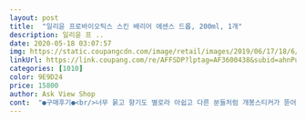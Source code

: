 ```yaml
---
layout: post 
title:  "일리윤 프로바이오틱스 스킨 배리어 에센스 드롭, 200ml, 1개" 
description: 일리윤 프 ..
date: 2020-05-18 03:07:57 
img: https://static.coupangcdn.com/image/retail/images/2019/06/17/18/6/e015b8d4-7aab-420a-acbb-6cb3fcf7318a.jpg 
linkUrl: https://link.coupang.com/re/AFFSDP?lptag=AF3600438&subid=ahnPublicAsk&pageKey=241372613&itemId=767398988&vendorItemId=4936803381&traceid=V0-113-e19e16bf7411f432 
categories: [1010] 
color: 9E9D24 
price: 15800 
author: Ask View Shop 
cont:  "●구매후기●<br/>너무 묽고 향기도 별로라 아쉽고 다른 분들처럼 개봉스티커가 뜯어져 있어서 혼란과 당황스러움이.<br/>.<br/> 안쪽에 은박으로 뜯는 부분이라도 있으면 안심할텐데.<br/>.<br/><br/>유산균 에센스<br/>40대 여성인데 피부가 예민하고<br/>✔ 배송날짜: 로켓배송 2020.<br/>2.<br/>2(일)주문<br/> -2.<br/>3(월)도착<br/>✔가격: 15,920원<br/>✔유통기한:2022.<br/>09.<br/>19까지<br/>✔중량: 200ml<br/><br/>강력츄천할게요<br/>골드박스로 속는샘치고 구입 했어요<br/>광도 나요^^<br/>그런 느낌입니다<br/>극건성은 아닌데 요즘 각질이 많이 생겨서<br/>다쓰고 재구매 의사 있습니다<br/>두번바느니깐 조금더 나아요<br/>드롭 연약,건조한 피부용 아주 만족합니다<br/>떨어지고 너무 편리해요 아쥬 맘에 들어요<br/>락토스킨콤플렉스 성분이 함유되어 있어서<br/>매우 묽더라구요<br/>모공도 넓고 티죤은 유분에 유죤은 건성<br/>묽은타입인데 용기를 누르면 한방울씩 똑똑<br/>민감성에 가끔씩 뭐가 올라 오기도 하고<br/>바르고나면 촉촉히 잘스며들고 아주 약간<br/>보습진정에 도움을 준다고 하네요 :)<br/>보여서 맨얼굴로 외출 못하는 녀자입니다<br/>복합성 피부에 잘 맞는것 같아요<br/>붉은 피부 라서 늘 술마쉰 사람 처럼<br/>손에 덜어서 사용했는데 천천히 흡수되서<br/>시원하면서 볼쪽이 진정되었어요<br/>신중하게 고르는 편이에요<br/>안면홍조와 신핏줄이 보이는 피부에요<br/>에센스 드롭이에요<br/>예민하고 좀 붉은 피부인데 진정되셨다고 하네요<br/>외부자극으로 인해 일시적인 붉어진피부진정<br/>요즘 추운 날씨 때문인지 건조하고 갑자기 피부 노화를 느끼는 서른중반 여자사람 입니다.<br/> 피부쪽에 일하시는 분이 에센스 소개시켜 주셔서 쿠팡에서 찾고 바로 주문.<br/> 구매자도 많고 가격대비 용량도 많은데다 로켓배송이네요.<br/><br/>요즘처럼 마스크사용하면 피부도 민감해지고<br/>용량은 200ml 이고 제형이 묽은 에센스 타입이에요<br/>워터 타입 에센스 제형<br/>유산균 발효용해 성분으로 만들어진<br/>유투버분께서 사용해서 알게 되었어요<br/>일단 붉은기가 가라앉고 촉촉하며 아침에<br/>일리윤 프로바이오틱스  스킨배리어 에센스<br/>일리윤 프로바이오틱스 스킨 베리어 에센스는<br/>일리윤 프로바이오틱스 에센스드롭 꼭써보세용!<br/>일어나면 뽀샤시해 보여서 피부가 조금은<br/>자극도 없고 순한데 사용을 해야 할 지 모르겠어요<br/>작은용기 통에넣고 시원하게 에센스팩하니깐<br/>저도 피부가 건조한편인데 수분크림 발랐더니<br/>저렴할때 몆개더 살걸 그랬네요<br/>좋아진것 같아요<br/>주름도 옅어지고 수분공급으로 피부 탄력도 생기길 바라며!  매일 열심히 바르려구요 영양크림,수분크림 보습크림 까지 바르는데 스킨과 로션 사이에 에센스는 필수인 것 같아요  스킨 로션 설화수 사용중이라 에센스도 설화수 다시 구입하려는데 요즘 유튜버분들도 강추하고 피부관리사 분도 추천해주시니 더 믿고 사용해볼게요!!  재구매 의사는 사용해보고 결정할텐데 우선 손등은 촉촉해지더라구요 향기랑, 포장부분이 아쉽네요!<br/>포장이 허술해요 박스에 넣지도 않고 뿅뿅이나 에어캡 없이 비닐에만 넣어서 보냈어요ㅜㅜ물론 화장품 상자안에 병이 들어있고 다행히 깨지지 않고 받았지만 얼굴에 바르는 화장품인데 조금 더 포장에는 신경 쓰셔야 할 것 같아요 뚜껑 열어보니 은박 붙어있지 않고 바로 사용가능하고<br/>피부 장벽 강화 및 보습.<br/>진정<br/>피부가 좀 열감도 있는데 진정효과에 뙇이에요 :<br/> -D<br/>피부가 촉촉하고 무겁지 않고 좋아요<br/>피부장벽을 강화시키고 연약한피부 저자극<br/>피부진정도 되면서 보습력이 처음 보다는<br/>필링팩하면 그때뿐이네요<br/>한번 바를땐 가볍고 두번발랐더니<br/>항상 피부관리를 좀신경쓰는 편이고<br/>향도 은은하고 제형감은 흰우유 같은<br/>향은 은은한 유산균향인데 거희 많이 안나요<br/>향이 좋진 않아요 무향은 아니고 향기 보다는 무슨 연고나 약 같은 옅은 냄새고<br/>화장솜에 물적시고 몇방울적셔서<br/>효과가 있고 건조로 인해 손상된 피부장벽강화및<br/>효능은<br/>" 
---
```

